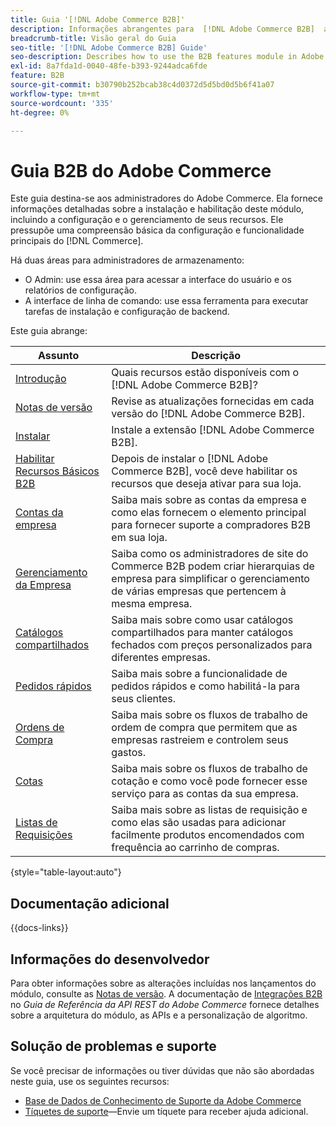 ```yaml
---
title: Guia '[!DNL Adobe Commerce B2B]'
description: Informações abrangentes para  [!DNL Adobe Commerce B2B]  administradores, incluindo instalação e configuração.
breadcrumb-title: Visão geral do Guia
seo-title: '[!DNL Adobe Commerce B2B] Guide'
seo-description: Describes how to use the B2B features module in Adobe Commerce.
exl-id: 8a7fda1d-0040-48fe-b393-9244adca6fde
feature: B2B
source-git-commit: b30790b252bcab38c4d0372d5d5bd0d5b6f41a07
workflow-type: tm+mt
source-wordcount: '335'
ht-degree: 0%

---
```


# Guia B2B do Adobe Commerce

Este guia destina-se aos administradores do Adobe Commerce. Ela fornece informações detalhadas sobre a instalação e habilitação deste módulo, incluindo a configuração e o gerenciamento de seus recursos. Ele pressupõe uma compreensão básica da configuração e funcionalidade principais do [!DNL Commerce].

Há duas áreas para administradores de armazenamento:

- O Admin: use essa área para acessar a interface do usuário e os relatórios de configuração.
- A interface de linha de comando: use essa ferramenta para executar tarefas de instalação e configuração de backend.

Este guia abrange:

| Assunto | Descrição |
| ------- | ----------- |
| [Introdução](introduction.md) | Quais recursos estão disponíveis com o [!DNL Adobe Commerce B2B]? |
| [Notas de versão](release-notes.md) | Revise as atualizações fornecidas em cada versão do [!DNL Adobe Commerce B2B]. |
| [Instalar](install.md) | Instale a extensão [!DNL Adobe Commerce B2B]. |
| [Habilitar Recursos Básicos B2B](enable-basic-features.md) | Depois de instalar o [!DNL Adobe Commerce B2B], você deve habilitar os recursos que deseja ativar para sua loja. |
| [Contas da empresa](account-companies.md) | Saiba mais sobre as contas da empresa e como elas fornecem o elemento principal para fornecer suporte a compradores B2B em sua loja. |
| [Gerenciamento da Empresa](manage-companies.md) | Saiba como os administradores de site do Commerce B2B podem criar hierarquias de empresa para simplificar o gerenciamento de várias empresas que pertencem à mesma empresa. |
| [Catálogos compartilhados](catalog-shared.md) | Saiba mais sobre como usar catálogos compartilhados para manter catálogos fechados com preços personalizados para diferentes empresas. |
| [Pedidos rápidos](quick-order.md) | Saiba mais sobre a funcionalidade de pedidos rápidos e como habilitá-la para seus clientes. |
| [Ordens de Compra](purchase-order-flow.md) | Saiba mais sobre os fluxos de trabalho de ordem de compra que permitem que as empresas rastreiem e controlem seus gastos. |
| [Cotas](quotes.md) | Saiba mais sobre os fluxos de trabalho de cotação e como você pode fornecer esse serviço para as contas da sua empresa. |
| [Listas de Requisições](requisition-lists.md) | Saiba mais sobre as listas de requisição e como elas são usadas para adicionar facilmente produtos encomendados com frequência ao carrinho de compras. |

{style="table-layout:auto"}

## Documentação adicional

{{docs-links}}

## Informações do desenvolvedor

Para obter informações sobre as alterações incluídas nos lançamentos do módulo, consulte as [Notas de versão](release-notes.md). A documentação de [Integrações B2B](https://developer.adobe.com/commerce/webapi/rest/b2b/) no _Guia de Referência da API REST do Adobe Commerce_ fornece detalhes sobre a arquitetura do módulo, as APIs e a personalização de algoritmo.

## Solução de problemas e suporte

Se você precisar de informações ou tiver dúvidas que não são abordadas neste guia, use os seguintes recursos:

- [Base de Dados de Conhecimento de Suporte da Adobe Commerce](https://experienceleague.adobe.com/docs/commerce-knowledge-base/kb/overview.html)
- [Tíquetes de suporte](https://experienceleague.adobe.com/docs/commerce-knowledge-base/kb/help-center-guide/magento-help-center-user-guide.html#submit-ticket)—Envie um tíquete para receber ajuda adicional.
